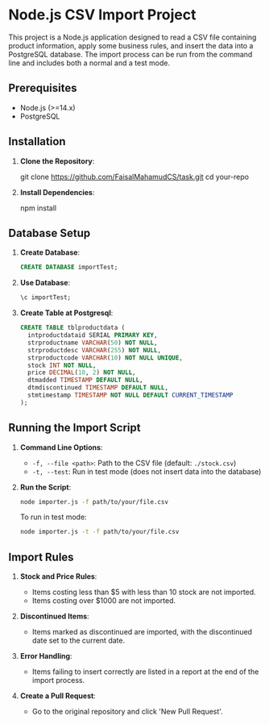 # Node.js CSV Import Project

This project is a Node.js application designed to read a CSV file containing product information, apply some business rules, and insert the data into a PostgreSQL database. The import process can be run from the command line and includes both a normal and a test mode.

## Prerequisites

- Node.js (>=14.x)
- PostgreSQL

## Installation

1. **Clone the Repository**:

    git clone https://github.com/FaisalMahamudCS/task.git
    cd your-repo
  

2. **Install Dependencies**:

    npm install
  
## Database Setup

1. **Create Database**:

    ```sql
    CREATE DATABASE importTest;
    ```

2. **Use Database**:

    ```sql
    \c importTest;
    ```

3. **Create Table at Postgresql**:

    ```sql
    CREATE TABLE tblproductdata (
      intproductdataid SERIAL PRIMARY KEY,
      strproductname VARCHAR(50) NOT NULL,
      strproductdesc VARCHAR(255) NOT NULL,
      strproductcode VARCHAR(10) NOT NULL UNIQUE,
      stock INT NOT NULL,
      price DECIMAL(10, 2) NOT NULL,
      dtmadded TIMESTAMP DEFAULT NULL,
      dtmdiscontinued TIMESTAMP DEFAULT NULL,
      stmtimestamp TIMESTAMP NOT NULL DEFAULT CURRENT_TIMESTAMP
    );
    ```

## Running the Import Script

1. **Command Line Options**:
    - `-f, --file <path>`: Path to the CSV file (default: `./stock.csv`)
    - `-t, --test`: Run in test mode (does not insert data into the database)

2. **Run the Script**:

    ```bash
    node importer.js -f path/to/your/file.csv
    ```

    To run in test mode:

    ```bash
    node importer.js -t -f path/to/your/file.csv
    ```

## Import Rules

1. **Stock and Price Rules**:
    - Items costing less than $5 with less than 10 stock are not imported.
    - Items costing over $1000 are not imported.

2. **Discontinued Items**:
    - Items marked as discontinued are imported, with the discontinued date set to the current date.

3. **Error Handling**:
    - Items failing to insert correctly are listed in a report at the end of the import process.


7. **Create a Pull Request**:
    - Go to the original repository and click 'New Pull Request'.


